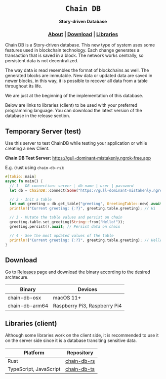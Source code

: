 <div align="center">

  <h1><code>Chain DB</code></h1>

  <p>
    <strong>Story-driven Database</strong>
  </p>
  
  <h3>
    <!-- <a href="https://borsh.io">Website</a> -->
    <a href="https://github.com/wpdas/chain-db">About</a>
    <span> | </span>
    <a href="https://github.com/wpdas/chain-db#download">Download</a>
    <span> | </span>
    <a href="https://github.com/wpdas/chain-db#libraries-client">Libraries</a>
  </h3>
</div>

Chain DB is a Story-driven database. This new type of system uses some features used in blockchain technology. Each change generates a transaction that is saved in a block. The network works centrally, so persistent data is not decentralized.

The way data is read resembles the format of blockchains as well. The generated blocks are immutable. New data or updated data are saved in newer blocks, in this way, it is possible to recover all data from a table throughout its life.

We are just at the beginning of the implementation of this database.

Below are links to libraries (client) to be used with your preferred programming language. You can download the latest version of the database in the release section.

## Temporary Server (test)

Use this server to test ChainDB while testing your application or while creating a new Client.

**Chain DB Test Server:** https://gull-dominant-mistakenly.ngrok-free.app

E.g. (rust using `chain-db-rs`):

```rs
#[tokio::main]
async fn main() {
  // 1 - DB connection: server | db-name | user | password
  let db = ChainDB::connect(Some("https://gull-dominant-mistakenly.ngrok-free.app"), "my-db", "root", "1234");

  // 2 - Init a table
  let mut greeting = db.get_table("greeting", GreetingTable::new).await;
  println!("Current greeting: {:?}", greeting.table.greeting); // Hi

  // 3 - Mutate the table values and persist on chain
  greeting.table.set_greeting(String::from("Hello!"));
  greeting.persist().await; // Persist data on chain

  // 4 - See the most updated values of the table
  println!("Current greeting: {:?}", greeting.table.greeting); // Hello!
}
```

## Download

Go to [Releases](https://github.com/wpdas/chain-db/releases) page and download the binary according to the desired archtecure.

| Binary         | Devices                      |
| -------------- | ---------------------------- |
| chain-db-osx   | macOS 11+                    |
| chain-db-arm64 | Raspberry Pi3, Raspberry Pi4 |

## Libraries (client)

Although some libraries work on the client side, it is recommended to use it on the server side since it is a database transiting sensitive data.

| Platform               | Repository                                          |
| ---------------------- | --------------------------------------------------- |
| Rust                   | [chain-db-rs](https://github.com/wpdas/chain-db-rs) |
| TypeScript, JavaScript | [chain-db-ts](https://github.com/wpdas/chain-db-ts) |
